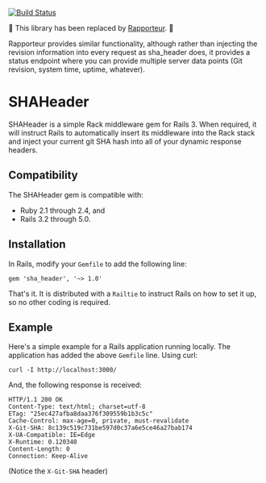 [![Build Status](https://travis-ci.org/nbibler/sha_header.png?branch=master)](https://travis-ci.org/nbibler/sha_header)

:construction: This library has been replaced by [Rapporteur][]. :construction:

Rapporteur provides similar functionality, although rather than injecting the
revision information into every request as sha_header does, it provides a
status endpoint where you can provide multiple server data points (Git
revision, system time, uptime, whatever).

# SHAHeader

SHAHeader is a simple Rack middleware gem for Rails 3.  When required, it
will instruct Rails to automatically insert its middleware into the Rack
stack and inject your current git SHA hash into all of your dynamic
response headers.

## Compatibility

The SHAHeader gem is compatible with:

* Ruby 2.1 through 2.4, and
* Rails 3.2 through 5.0.

## Installation

In Rails, modify your `Gemfile` to add the following line:

    gem 'sha_header', '~> 1.0'

That's it.  It is distributed with a `Railtie` to instruct Rails on how
to set it up, so no other coding is required.

## Example

Here's a simple example for a Rails application running locally.  The
application has added the above `Gemfile` line.  Using curl:

    curl -I http://localhost:3000/

And, the following response is received:

    HTTP/1.1 200 OK 
    Content-Type: text/html; charset=utf-8
    ETag: "25ec427afba8daa376f309559b1b3c5c"
    Cache-Control: max-age=0, private, must-revalidate
    X-Git-SHA: 8c139c519c731be597d0c37a6e5ce46a27bab174
    X-UA-Compatible: IE=Edge
    X-Runtime: 0.120340
    Content-Length: 0
    Connection: Keep-Alive

(Notice the `X-Git-SHA` header)

[Rapporteur]: https://rubygems.org/gems/rapporteur
